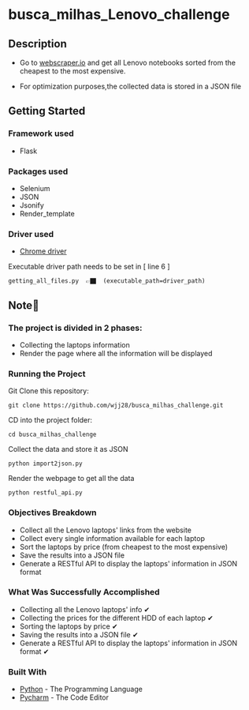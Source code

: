 # busca_milhas_Lenovo_challenge


## Description

* Go to [webscraper.io](https://webscraper.io/test-sites/e-commerce/allinone/) and get all Lenovo notebooks sorted from the cheapest to the most expensive.

* For optimization purposes,the collected data is stored in a JSON file


## Getting Started

### Framework used
* Flask

 ### Packages used
 * Selenium
 * JSON
 * Jsonify
 * Render_template
 
  ### Driver used
 * [Chrome driver](https://chromedriver.chromium.org/downloads)
 
 Executable driver path needs to be set in  [ line 6 ]
 ```
getting_all_files.py  👉🏿  (executable_path=driver_path)
``` 

 

## Note📝
### The project is divided in 2 phases: 
* Collecting the laptops information
* Render the page where all the information will be displayed

### Running the Project

Git Clone this repository:

```
git clone https://github.com/wjj28/busca_milhas_challenge.git
```

CD into the project folder:

```
cd busca_milhas_challenge
```

Collect the data and store it as JSON
```
python import2json.py
```

Render the webpage to get all the data
```
python restful_api.py
```


### Objectives Breakdown
* Collect all the Lenovo laptops' links from the website
* Collect every single information available for each laptop
* Sort the laptops by price (from cheapest to the most expensive)
* Save the results into a JSON file 
* Generate a RESTful API to display the laptops' information in JSON format


### What Was Successfully Accomplished
* Collecting all the Lenovo laptops' info ✔
* Collecting the prices for the different HDD of each laptop ✔
* Sorting the laptops by price ✔
* Saving the results into a JSON file ✔
* Generate a RESTful API to display the laptops' information in JSON format ✔

### Built With

* [Python](https://www.python.org/) - The Programming Language
* [Pycharm](https://www.jetbrains.com/pycharm/) - The Code Editor



